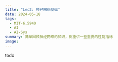 ```yaml
---
title: "Lec2: 神经网络基础"
date: 2024-05-18
tags:
  - MIT-6.5940
  - AI
  - AI-Sys
summary: 简单回顾神经网络的知识，侧重讲一些重要的性能指标
image:
---
```


todo